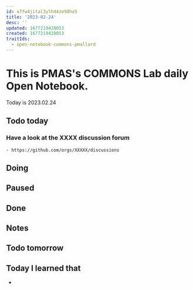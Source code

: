 ```yaml
---
id: e7fw4jital3ylh44ze98ho5
title: '2023-02-24'
desc: ''
updated: 1677219428053
created: 1677219428053
traitIds:
  - open-notebook-commons-pmallard
---
```


# This is PMAS's COMMONS Lab daily Open Notebook.

Today is 2023.02.24

## Todo today

### Have a look at the XXXX discussion forum
    - https://github.com/orgs/XXXXX/discussions
###
###

## Doing

## Paused

## Done

## Notes

## Todo tomorrow

###
###
###


## Today I learned that

- 